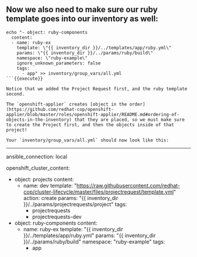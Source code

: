 ## Now we also need to make sure our ruby template goes into our inventory as well:

```
echo "- object: ruby-components
  content:
  - name: ruby-ex
    template: \"{{ inventory_dir }}/../templates/app/ruby.yml\"
    params: \"{{ inventory_dir }}/../params/ruby/build\"
    namespace: \"ruby-example\"
    ignore_unknown_parameters: false
    tags:
      - app" >> inventory/group_vars/all.yml
```{{execute}}

Notice that we added the Project Request first, and the ruby template second.

The `openshift-applier` creates [object in the order](https://github.com/redhat-cop/openshift-applier/blob/master/roles/openshift-applier/README.md#ordering-of-objects-in-the-inventory) that they are placed, so we must make sure to create the Project first, and then the objects inside of that project!

Your `inventory/group_vars/all.yml` should now look like this:

```
---
ansible_connection: local

openshift_cluster_content:
- object: projects
  content:
  - name: dev
    template: "https://raw.githubusercontent.com/redhat-cop/cluster-lifecycle/master/files/projectrequest/template.yml"
    action: create
    params: "{{ inventory_dir }}/../params/projectrequests/project"
    tags:
      - projectrequests
      - projectrequests-dev
- object: ruby-components
  content:
  - name: ruby-ex
    template: "{{ inventory_dir }}/../templates/app/ruby.yml"
    params: "{{ inventory_dir }}/../params/ruby/build"
    namespace: "ruby-example"
    tags:
      - app
```{{}}